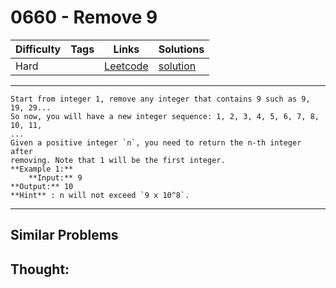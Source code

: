 # 0660 - Remove 9

Difficulty  | Tags | Links | Solutions
----------- | ---- | ----- | -----
Hard |  | [Leetcode](https://leetcode.com/problems/remove-9) | [solution](https://leetcode.com/problems/remove-9/solution/)


-----------

```
Start from integer 1, remove any integer that contains 9 such as 9, 19, 29...
So now, you will have a new integer sequence: 1, 2, 3, 4, 5, 6, 7, 8, 10, 11,
...
Given a positive integer `n`, you need to return the n-th integer after
removing. Note that 1 will be the first integer.
**Example 1:**
    **Input:** 9
**Output:** 10
**Hint** : n will not exceed `9 x 10^8`.
```

-----------


## Similar Problems




## Thought:
